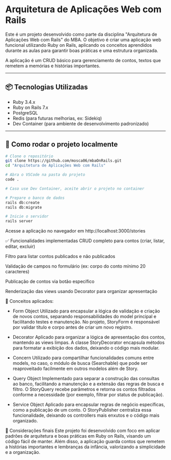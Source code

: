 # Arquitetura de Aplicações Web com Rails

Este é um projeto desenvolvido como parte da disciplina "Arquitetura de Aplicações Web com Rails" do MBA. O objetivo é criar uma aplicação web funcional utilizando Ruby on Rails, aplicando os conceitos aprendidos durante as aulas para garantir boas práticas e uma estrutura organizada.

A aplicação é um CRUD básico para gerenciamento de contos, textos que remetem a memórias e histórias importantes.

---

## 📦 Tecnologias Utilizadas

- Ruby 3.4.x  
- Ruby on Rails 7.x  
- PostgreSQL  
- Redis (para futuras melhorias, ex: Sidekiq)  
- Dev Container (para ambiente de desenvolvimento padronizado)  

---

## 🚀 Como rodar o projeto localmente

```bash
# Clone o repositório
git clone https://github.com/mosca06/mbaOnRails.git
cd "Arquitetura de Aplicações Web com Rails"

# Abra o VSCode na pasta do projeto
code .

# Caso use Dev Container, aceite abrir o projeto no container

# Prepare o banco de dados
rails db:create
rails db:migrate

# Inicie o servidor
rails server
```

Acesse a aplicação no navegador em http://localhost:3000/stories

✅ Funcionalidades implementadas
CRUD completo para contos (criar, listar, editar, excluir)

Filtro para listar contos publicados e não publicados

Validação de campos no formulário (ex: corpo do conto mínimo 20 caracteres)

Publicação de contos via botão específico

Renderização das views usando Decorator para organizar apresentação

🧠 Conceitos aplicados:

- Form Object
Utilizado para encapsular a lógica de validação e criação de novos contos, separando responsabilidades do model principal e facilitando testes e manutenção. No projeto, StoryForm é responsável por validar título e corpo antes de criar um novo registro.

- Decorator
Aplicado para organizar a lógica de apresentação dos contos, mantendo as views limpas. A classe StoryDecorator encapsula métodos para formatar a exibição dos dados, deixando o código mais modular.

- Concern
Utilizado para compartilhar funcionalidades comuns entre models, no caso, o módulo de busca (Searchable) que pode ser reaproveitado facilmente em outros modelos além de Story.

- Query Object
Implementado para separar a construção das consultas ao banco, facilitando a manutenção e a extensão das regras de busca e filtro. O StoryQuery recebe parâmetros e retorna os contos filtrados conforme a necessidade (por exemplo, filtrar por status de publicação).

- Service Object
Aplicado para encapsular regras de negócio específicas, como a publicação de um conto. O StoryPublisher centraliza essa funcionalidade, deixando os controllers mais enxutos e o código mais organizado.

📌 Considerações finais
Este projeto foi desenvolvido com foco em aplicar padrões de arquitetura e boas práticas em Ruby on Rails, visando um código fácil de manter. Além disso, a aplicação guarda contos que remetem a histórias importantes e lembranças da infância, valorizando a simplicidade e a organização.


